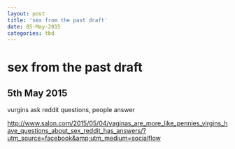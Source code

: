 ```yaml
---
layout: post
title: 'sex from the past draft'
date: 05-May-2015
categories: tbd
---
```


# sex from the past draft

## 5th May 2015

vurgins ask reddit questions,   people answer

 

http://www.salon.com/2015/05/04/vaginas_are_more_like_pennies_virgins_have_questions_about_sex_reddit_has_answers/?utm_source=facebook&amp;utm_medium=socialflow
